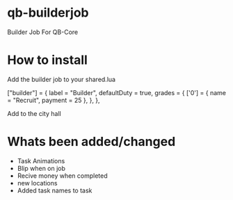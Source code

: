 # qb-builderjob
Builder Job For QB-Core

# How to install

Add the builder job to your shared.lua

["builder"] = {
        label = "Builder",
	defaultDuty = true,
	grades = {
            ['0'] = {
                name = "Recruit",
                payment = 25
            },
        },
},

Add to the city hall

# Whats been added/changed

- Task Animations
- Blip when on job
- Recive money when completed
- new locations
- Added task names to task
